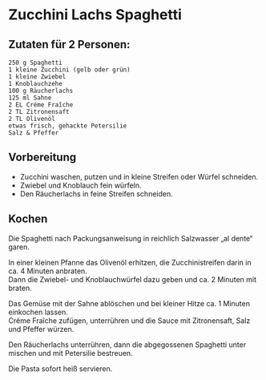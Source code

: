 # Zucchini Lachs Spaghetti

## Zutaten für 2 Personen:

```
250 g Spaghetti
1 kleine Zucchini (gelb oder grün)
1 kleine Zwiebel
1 Knoblauchzehe
100 g Räucherlachs
125 ml Sahne
2 EL Créme Fraîche
2 TL Zitronensaft
2 TL Olivenöl
etwas frisch, gehackte Petersilie
Salz & Pfeffer
```

## Vorbereitung

- Zucchini waschen, putzen und in kleine Streifen oder Würfel schneiden.
- Zwiebel und Knoblauch fein würfeln.
- Den Räucherlachs in feine Streifen schneiden.

## Kochen

Die Spaghetti nach Packungsanweisung in reichlich Salzwasser „al dente“ garen.

In einer kleinen Pfanne das Olivenöl erhitzen, die Zucchinistreifen darin in ca. 4 Minuten anbraten. \
Dann die Zwiebel- und Knoblauchwürfel dazu geben und ca. 2 Minuten mit braten.

Das Gemüse mit der Sahne ablöschen und bei kleiner Hitze ca. 1 Minuten einkochen lassen. \
Créme Fraîche zufügen, unterrühren und die Sauce mit Zitronensaft, Salz und Pfeffer würzen.

Den Räucherlachs unterrühren, dann die abgegossenen Spaghetti unter mischen und mit Petersilie bestreuen.

Die Pasta sofort heiß servieren.
